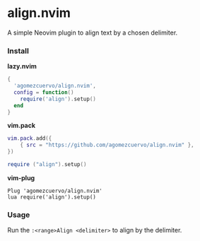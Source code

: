 # align.nvim
A simple Neovim plugin to align text by a chosen delimiter.

### Install
**lazy.nvim**

```lua
{
  'agomezcuervo/align.nvim',
  config = function()
    require('align').setup()
  end
}
```

**vim.pack**

```lua
vim.pack.add({
	{ src = "https://github.com/agomezcuervo/align.nvim" },
})

require ("align").setup()

```

**vim-plug**

```vim script
Plug 'agomezcuervo/align.nvim'
lua require('align').setup()
```

### Usage
Run the `:<range>Align <delimiter>` to align by the delimiter.
